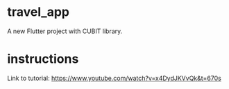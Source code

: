 # travel_app

A new Flutter project with CUBIT library.

# instructions

Link to tutorial: https://www.youtube.com/watch?v=x4DydJKVvQk&t=670s
